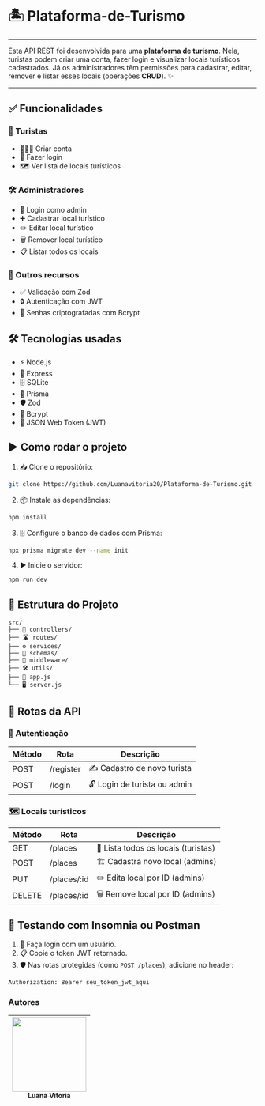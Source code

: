 # 🏝️ Plataforma-de-Turismo

---

Esta API REST foi desenvolvida para uma **plataforma de turismo**. Nela, turistas podem criar uma conta, fazer login e visualizar locais turísticos cadastrados. Já os administradores têm permissões para cadastrar, editar, remover e listar esses locais (operações **CRUD**). ✨

---

## ✅ Funcionalidades

### 👣 Turistas

* 🧑‍🤝‍🧑 Criar conta
* 🔑 Fazer login
* 🗺️ Ver lista de locais turísticos

### 🛠️ Administradores

* 🔐 Login como admin
* ➕ Cadastrar local turístico
* ✏️ Editar local turístico
* 🗑️ Remover local turístico
* 📋 Listar todos os locais

### 🔎 Outros recursos

* ✅ Validação com Zod
* 🔒 Autenticação com JWT
* 🔐 Senhas criptografadas com Bcrypt

## 🛠️ Tecnologias usadas

* ⚡ Node.js
* 🚏 Express
* 🗄️ SQLite
* 🔗 Prisma
* 🛡️ Zod
* 🔑 Bcrypt
* 🎫 JSON Web Token (JWT)

## ▶️ Como rodar o projeto

1. 📥 Clone o repositório:

```bash
git clone https://github.com/Luanavitoria20/Plataforma-de-Turismo.git
```

2. 📦 Instale as dependências:

```bash
npm install
```

3. 🗄️ Configure o banco de dados com Prisma:

```bash
npx prisma migrate dev --name init
```

4. ▶️ Inicie o servidor:

```bash
npm run dev
```

## 📁 Estrutura do Projeto

```
src/
├── 📂 controllers/
├── 🛣️ routes/
├── ⚙️ services/
├── 📜 schemas/
├── 🧩 middleware/
├── 🛠️ utils/
├── 🚀 app.js
└── 🖥️ server.js
```

## 🔁 Rotas da API

### 🔑 Autenticação

| Método | Rota      | Descrição                    |
| ------ | --------- | ---------------------------- |
| POST   | /register | ✍️ Cadastro de novo turista  |
| POST   | /login    | 🔓 Login de turista ou admin |

### 🗺️ Locais turísticos

| Método | Rota        | Descrição                           |
| ------ | ----------- | ----------------------------------- |
| GET    | /places     | 📜 Lista todos os locais (turistas) |
| POST   | /places     | 🏗️ Cadastra novo local (admins)    |
| PUT    | /places/:id | ✏️ Edita local por ID (admins)      |
| DELETE | /places/:id | 🗑️ Remove local por ID (admins)    |

## 🧪 Testando com Insomnia ou Postman

1. 🔑 Faça login com um usuário.
2. 📋 Copie o token JWT retornado.
3. 🛡️ Nas rotas protegidas (como `POST /places`), adicione no header:

```
Authorization: Bearer seu_token_jwt_aqui
```
  ### Autores
| [<img loading="lazy" widht= 150 height= 150 src="https://avatars.githubusercontent.com/u/206602777?s=400&u=822619fc7be63ed9a459272707f3f43e427ec6d7&v=4" widht=50><br><sub>Luana Vitoria</sub>](https://github.com/Luanavitoria20) 
| :---: |
